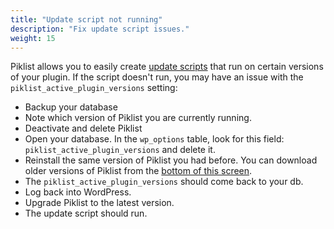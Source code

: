 ```yaml
---
title: "Update script not running"
description: "Fix update script issues."
weight: 15
---
```


Piklist allows you to easily create [update scripts](/updates/) that run on certain versions of your plugin. If the script doesn't run, you may have an issue with the `piklist_active_plugin_versions` setting:

* Backup your database
* Note which version of Piklist you are currently running.
* Deactivate and delete Piklist
* Open your database. In the `wp_options` table, look for this field: `piklist_active_plugin_versions` and delete it.
* Reinstall the same version of Piklist you had before. You can download older versions of Piklist from the [bottom of this screen](https://wordpress.org/plugins/piklist/advanced/). 
* The `piklist_active_plugin_versions` should come back to your db.
* Log back into WordPress.
* Upgrade Piklist to the latest version.
* The update script should run.

